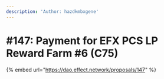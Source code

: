 ```yaml
---
description: 'Author: hazdkmbxgene'
---
```


# #147: Payment for EFX PCS LP Reward Farm #6 (C75)

{% embed url="https://dao.effect.network/proposals/147" %}
